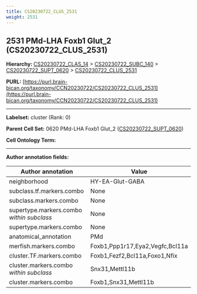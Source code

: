 ```yaml
---
title: CS20230722_CLUS_2531
weight: 2531
---
```

## 2531 PMd-LHA Foxb1 Glut_2 (CS20230722_CLUS_2531)
<b>Hierarchy: </b>
[CS20230722_CLAS_14](../CS20230722_CLAS_14) >
[CS20230722_SUBC_140](../CS20230722_SUBC_140) >
[CS20230722_SUPT_0620](../CS20230722_SUPT_0620) >
[CS20230722_CLUS_2531](../CS20230722_CLUS_2531)

**PURL:** [https://purl.brain-bican.org/taxonomy/CCN20230722/CS20230722_CLUS_2531](https://purl.brain-bican.org/taxonomy/CCN20230722/CS20230722_CLUS_2531)

---


**Labelset:** cluster (Rank: 0)

**Parent Cell Set:** 0620 PMd-LHA Foxb1 Glut_2 ([CS20230722_SUPT_0620](../CS20230722_SUPT_0620))



**Cell Ontology Term:** 

[MARKER GENES.]: #


---

[TRANSFERRED ANNOTATIONS.]: #


[AUTHOR ANNOTATION FIELDS.]: #


**Author annotation fields:**

| Author annotation | Value |
|-------------------|-------|
|neighborhood|HY-EA-Glut-GABA|
|subclass.tf.markers.combo|None|
|subclass.markers.combo|None|
|supertype.markers.combo _within subclass_|None|
|supertype.markers.combo|None|
|anatomical_annotation|PMd|
|merfish.markers.combo|Foxb1,Ppp1r17,Eya2,Vegfc,Bcl11a|
|cluster.TF.markers.combo|Foxb1,Fezf2,Bcl11a,Foxo1,Nfix|
|cluster.markers.combo _within subclass_|Snx31,Mettl11b|
|cluster.markers.combo|Foxb1,Snx31,Mettl11b|
